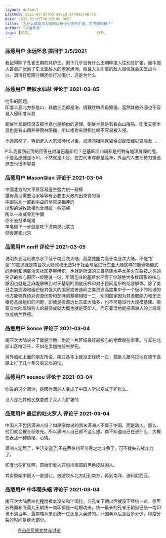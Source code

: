 ```yaml
---
layout: default
Lastmod: 2021-03-05T09:44:19.147892+00:00
date: 2021-03-05T00:00:00.000Z
title: "为什么南亚次大陆的政权很少向外扩张，而中国相反？"
author: "永远怀念"
tags: [印度,								战争,								中国]
---
```



### 品葱用户 **永远怀念** 提问于 3/5/2021
    
我记得除了孔雀王朝的月护王，剩下几乎没有什么王朝印度人往别处扩张，而中国人甚至扩张到了东北亚敌人的老家满洲，而且入关印度的敌人很快就会失去战斗力，满清在乾隆时期还能打准噶尔，这是为什么
    
                

### 品葱用户 **無紋水仙盆** 评论于 2021-03-05
        
地形的問題。  
印度半島北方都是山，其他三面都是海，很難往四周再擴張。當然其他外國也不容易入侵印度半島  
  
朝鮮半島跟印度支那半島也是類似的道理。朝鮮半島是有長白山阻隔，印度支那半島也是有山跟熱帶雨林阻擋，所以相對來說都比較不容易被入侵。  
  
不過當然了，等到進入大航海時代以後，海洋的阻隔就變得沒那麼難以克服惹......  
  
P.S.我看到前面的回答在討論巴基斯坦？巴基斯坦四周都是相對有地理屏障的喔，不是高原就是冰川，不然就是山谷，在古代軍隊都是陸軍，外面的人要把勢力擴張進去也很不容易
        
                

### 品葱用户 **MasonQian** 评论于 2021-03-04
        
中國北方的大平原容易產生強力統一政權  
還有黃河需要治水等等有必要由大政府出來管的事  
中國以北一直到中亞的草原是相連的  
出現的游牧政權也會想統一各部族  
所以一直威脅到中國  
你不去打準噶爾  
準噶爾下一步就是吃下漠南漠北蒙古  
然後進犯北京
        
                

### 品葱用户 **nmff** 评论于 2021-03-05
        
说明东亚洼地秩序水平低于南亚次大陆，而腐蚀能力高于南亚次大陆。不能“扩张”的意思就是南亚次大陆政权无法对于社会基层进行东亚大陆这样的敲骨吸髓式的剥削和彻底消灭社区基层组织，也就是所谓的三哥基建水平太差火车杂技之类的笑话的核心原因--顺便说一句，所谓芝麻的基建水平高于你球绝大多数国家的核心原因也就是芝麻能够做到对于基层的彻底压榨和对于民间组织的彻底解体。除了美日之类资源和组织极其强大的国家或者迪拜之类资源高度集中于一个极小的地域的地方能够靠绝对资源优势和芝麻的基建相较一二，别的国家因为其汲取能力和无法橄榄基层组织的问题，即使是资源远比东亚大陆多，也不可能进行大规模基建。南亚次大陆腐蚀别人的最高成就大概也就是英印人，而东亚洼地能把满洲人的上层腐蚀成纳兰性德。
        
                

### 品葱用户 **Sonce** 评论于 2021-03-04
        
南亚次大陆说白了就是洼地，附近一片区域最好最核心的地盘就在南亚。与其在北部山区啃沙子，不如在孟加拉醉生梦死。  
  
另外诚如上面的朋友所说，南亚基本上就没正经统一过，莫卧儿跟马拉地在德干高原上打了几十年又臭又烂的仗。
        
                

### 品葱用户 **sousou** 评论于 2021-03-04
        
你说的这个满洲，是因为满洲人变成了中国人所以变成了扩张么。  
  
汉人是把其他民族变成了汉人而扩张的
        
                

### 品葱用户 **最后的吐火罗人** 评论于 2021-03-04
        
中国人不包括满洲人吗？如果像你说的清末满洲人不属于中国，而是敌人。那么，他们就会被全部杀光。所以满洲人自己都不这么想。你不知道自己在说什么，大概在表达一种情绪、心情。  
  
满洲人定居了，生活安逸了,不在西伯利亚苦寒之地斗争了，可不就失去战斗力了。  
  
印度也在扩张啊，原始印度人只包括南部的黑色皮肤的人。  
  
其实原始中国人一直退让，被游牧从北方赶到南方，再到南洋，波利尼西亚。
        
                

### 品葱用户 **中华菊头蝠** 评论于 2021-03-04
        
南亚次大陆费拉化程度根本没法和汁国比，自孔雀王朝以后就没正经统一过，德里苏丹国和卧莫儿王朝统一南印都是一眨眼功夫，统一最长的孔雀王朝自己统一南印也不到百年，最南端从来没统一过还是大英送的。汁国秦以后是合多分少，印度分裂的时间是绝大部分。
        
                





> [点击品葱原文参与讨论](https://pincong.rocks/question/36829)

